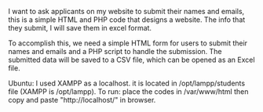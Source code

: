I want to ask applicants on my website to submit their names and emails, this is a simple HTML and PHP code that designs a website.
The info that they submit, I will save them in excel format.

To accomplish this, we need a simple HTML form for users to submit their names and emails and a PHP script to handle the submission. The submitted data will be saved to a CSV file, which can be opened as an Excel file.

Ubuntu:
I used XAMPP as a localhost. it is located in /opt/lampp/students file (XAMPP is /opt/lampp).
To run: place the codes in /var/www/html 
then copy and paste "http://localhost/" in browser.

